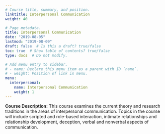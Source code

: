 ```yaml
---
# Course title, summary, and position.
linktitle: Interpersonal Communication
weight: 40

# Page metadata.
title: Interpersonal Communication
date: "2019-08-05"
lastmod: "2019-08-09"
draft: false  # Is this a draft? true/false
toc: true  # Show table of contents? true/false
type: docs  # Do not modify.

# Add menu entry to sidebar.
# - name: Declare this menu item as a parent with ID `name`.
# - weight: Position of link in menu.
menu:
  interpersonal:
    name: Interpersonal Communication
    weight: 1
---
```


<!-- course description -->

**Course Description:** This course examines the current theory and
research traditions in the areas of interpersonal communication. Topics in
the course will include scripted and role-based interaction, intimate
relationships and relationship development, deception, verbal and
nonverbal aspects of communication.

<!--

## Resources

   * [Citations in Presentation Aids][]
   * [Oral Citations in Presentations][]
 * [Consent to Use Student Work][]

-->
